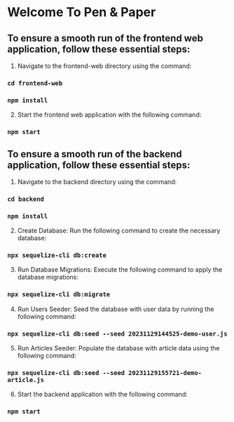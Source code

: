 # Welcome To Pen & Paper

## To ensure a smooth run of the frontend web application, follow these essential steps:

1. Navigate to the frontend-web directory using the command:

### `cd frontend-web`

### `npm install`

2. Start the frontend web application with the following command:

### `npm start`

## To ensure a smooth run of the backend application, follow these essential steps:

1. Navigate to the backend directory using the command:

### `cd backend`

### `npm install`

2. Create Database:
   Run the following command to create the necessary database:

### `npx sequelize-cli db:create`

3. Run Database Migrations:
   Execute the following command to apply the database migrations:

### `npx sequelize-cli db:migrate`

4. Run Users Seeder:
   Seed the database with user data by running the following command:

### `npx sequelize-cli db:seed --seed 20231129144525-demo-user.js`

5. Run Articles Seeder:
   Populate the database with article data using the following command:

### `npx sequelize-cli db:seed --seed 20231129155721-demo-article.js`

6. Start the backend application with the following command:

### `npm start`
